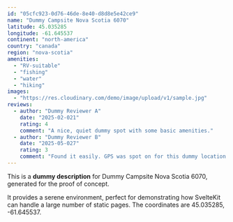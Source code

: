 ```yaml
---
id: "05cfc923-0d76-46de-8e40-d8d8e5e42ce9"
name: "Dummy Campsite Nova Scotia 6070"
latitude: 45.035285
longitude: -61.645537
continent: "north-america"
country: "canada"
region: "nova-scotia"
amenities:
  - "RV-suitable"
  - "fishing"
  - "water"
  - "hiking"
images:
  - "https://res.cloudinary.com/demo/image/upload/v1/sample.jpg"
reviews:
  - author: "Dummy Reviewer A"
    date: "2025-02-021"
    rating: 4
    comment: "A nice, quiet dummy spot with some basic amenities."
  - author: "Dummy Reviewer B"
    date: "2025-05-027"
    rating: 3
    comment: "Found it easily. GPS was spot on for this dummy location."
---
```


This is a **dummy description** for Dummy Campsite Nova Scotia 6070, generated for the proof of concept.

It provides a serene environment, perfect for demonstrating how SvelteKit can handle a large number of static pages. The coordinates are 45.035285, -61.645537.

